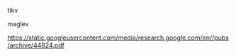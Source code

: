 
tikv

maglev

https://static.googleusercontent.com/media/research.google.com/en//pubs/archive/44824.pdf


